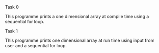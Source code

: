 Task 0

This programme prints a one dimensional array at compile time using a sequential for loop.

Task 1

This programme prints  one dimensional array at run time using input from user and a sequential for loop.
